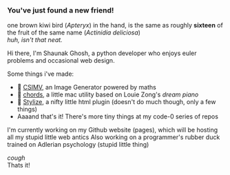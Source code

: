 ### You've just found a new friend!
one brown kiwi bird (*Apteryx*) in the hand, is the same as roughly **sixteen** of the fruit of the same name (*Actinidia deliciosa*)   
*huh, isn't that neat.*

Hi there, I'm Shaunak Ghosh, a python developer who enjoys euler problems and occasional web design.

Some things i've made:
- 🌄 [CSIMV](https://github.com/shoe-77/CSIMV-Image-Generator), an Image Generator powered by maths
- 🎹 [chords](https://github.com/shoe-77/chords), a little mac utility based on Louie Zong's *dream piano*
- 🚨 [Stylize](https://github.com/shoe-77/Stylize), a nifty little html plugin (doesn't do much though, only a few things)
- Aaaand that's it! There's more tiny things at my code-0 series of repos

I'm currently working on my Github website (pages), which will be hosting all my stupid little web antics
Also working on a programmer's rubber duck trained on Adlerian psychology (stupid little thing)

*cough*  
Thats it!
